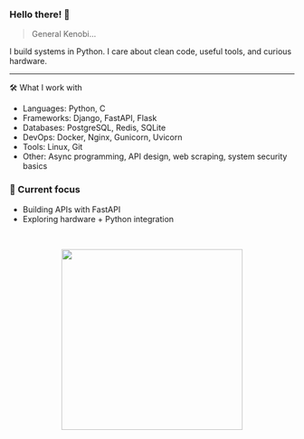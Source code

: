 ### Hello there! 👋

> General Kenobi...
>
I build systems in Python. I care about clean code, useful tools, and curious hardware.

---

🛠️ What I work with
- Languages: Python, C
- Frameworks: Django, FastAPI, Flask
- Databases: PostgreSQL, Redis, SQLite
- DevOps: Docker, Nginx, Gunicorn, Uvicorn
- Tools: Linux, Git
- Other: Async programming, API design, web scraping, system security basics

### 📌 Current focus
- Building APIs with FastAPI
- Exploring hardware + Python integration

&nbsp;
<div align="center">
  <img src="https://onlinegiftools.com/images/examples-onlinegiftools/surface-3d-projection-black-and-white.gif" width="320"/>
</div>
